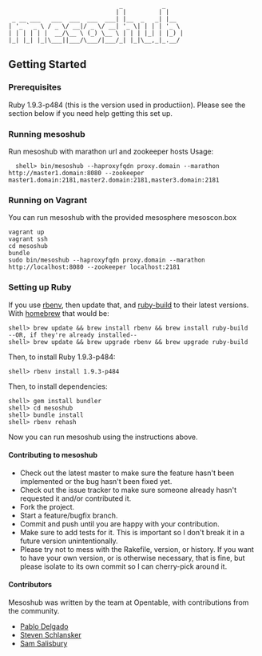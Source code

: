 ```
                               _           _
                              | |         | |
 _ __ ___   ___  ___  ___  ___| |__  _   _| |__
| '_ ` _ \ / _ \/ __|/ _ \/ __| '_ \| | | | '_ \
| | | | | |  __/\__ \ (_) \__ \ | | | |_| | |_) |
|_| |_| |_|\___||___/\___/|___/_| |_|\__,_|_.__/

```

## Getting Started

### Prerequisites
Ruby 1.9.3-p484 (this is the version used in productiion). Please see the section below if you need help getting this set up.

### Running mesoshub

Run mesoshub with marathon url and zookeeper hosts
Usage:

      shell> bin/mesoshub --haproxyfqdn proxy.domain --marathon http://master1.domain:8080 --zookeeper master1.domain:2181,master2.domain:2181,master3.domain:2181

### Running on Vagrant
You can run mesoshub with the provided mesosphere mesoscon.box

    vagrant up
    vagrant ssh
    cd mesoshub
    bundle
    sudo bin/mesoshub --haproxyfqdn proxy.domain --marathon http://localhost:8080 --zookeeper localhost:2181

### Setting up Ruby
If you use [rbenv](http://rbenv.org/), then update that, and [ruby-build](https://github.com/sstephenson/ruby-build) to their latest versions. With [homebrew](http://brew.sh/) that would be:

    shell> brew update && brew install rbenv && brew install ruby-build
    --OR, if they're already installed--
    shell> brew update && brew upgrade rbenv && brew upgrade ruby-build

Then, to install Ruby 1.9.3-p484:

    shell> rbenv install 1.9.3-p484

Then, to install dependencies:

    shell> gem install bundler
    shell> cd mesoshub
    shell> bundle install
    shell> rbenv rehash

Now you can run mesoshub using the instructions above.


#### Contributing to mesoshub

* Check out the latest master to make sure the feature hasn't been implemented or the bug hasn't been fixed yet.
* Check out the issue tracker to make sure someone already hasn't requested it and/or contributed it.
* Fork the project.
* Start a feature/bugfix branch.
* Commit and push until you are happy with your contribution.
* Make sure to add tests for it. This is important so I don't break it in a future version unintentionally.
* Please try not to mess with the Rakefile, version, or history. If you want to have your own version, or is otherwise necessary, that is fine, but please isolate to its own commit so I can cherry-pick around it.

#### Contributors

Mesoshub was written by the team at Opentable, with contributions from the community.

* [Pablo Delgado](https://github.com/pablete)
* [Steven Schlansker](https://github.com/stevenschlansker)
* [Sam Salisbury](https://github.com/samsalisbury)
